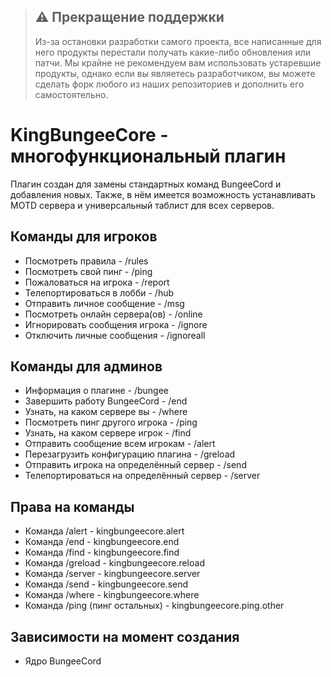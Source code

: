 > ## :warning: Прекращение поддержки
> Из-за остановки разработки самого проекта, все написанные для него продукты перестали получать какие-либо обновления или патчи.
> Мы крайне не рекомендуем вам использовать устаревшие продукты, однако если вы являетесь разработчиком, вы можете сделать форк любого из наших репозиториев и дополнить его самостоятельно.

# KingBungeeCore - многофункциональный плагин

Плагин создан для замены стандартных команд BungeeCord и добавления новых. Также, в нём имеется возможность устанавливать MOTD сервера и универсальный таблист для всех серверов.

## Команды для игроков

* Посмотреть правила - /rules
* Посмотреть свой пинг - /ping
* Пожаловаться на игрока - /report
* Телепортироваться в лобби - /hub
* Отправить личное сообщение - /msg
* Посмотреть онлайн сервера(ов) - /online
* Игнорировать сообщения игрока - /ignore
* Отключить личные сообщения - /ignoreall

## Команды для админов

* Информация о плагине - /bungee
* Завершить работу BungeeCord - /end
* Узнать, на каком сервере вы - /where
* Посмотреть пинг другого игрока - /ping
* Узнать, на каком сервере игрок - /find
* Отправить сообщение всем игрокам - /alert
* Перезагрузить конфигурацию плагина - /greload
* Отправить игрока на определённый сервер - /send
* Телепортироваться на определённый сервер - /server

## Права на команды

* Команда /alert - kingbungeecore.alert
* Команда /end - kingbungeecore.end
* Команда /find - kingbungeecore.find
* Команда /greload - kingbungeecore.reload
* Команда /server - kingbungeecore.server
* Команда /send - kingbungeecore.send
* Команда /where - kingbungeecore.where
* Команда /ping (пинг остальных) - kingbungeecore.ping.other

## Зависимости на момент создания

* Ядро BungeeCord
